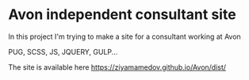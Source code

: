 # Avon independent consultant site

In this project I'm trying to  make a site for a consultant working at Avon

PUG, SCSS, JS, JQUERY, GULP...


The site is available here https://ziyamamedov.github.io/Avon/dist/